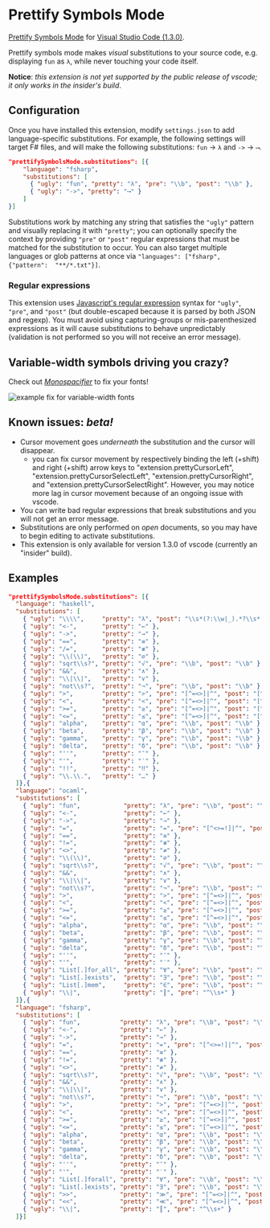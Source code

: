 # Prettify Symbols Mode

[Prettify Symbols Mode](https://www.emacswiki.org/emacs/PrettySymbol) for [Visual Studio Code (1.3.0)](https://code.visualstudio.com).

Prettify symbols mode makes *visual* substitutions to your source code, e.g. displaying `fun` as `λ`, while never touching your code itself.

**Notice**: *this extension is not yet supported by the public release of vscode; it only works in the insider's build*.

## Configuration

Once you have installed this extension, modify  `settings.json` to add language-specific substitutions. For example, the following settings will target F# files, and will make the following substitutions: `fun` -> `λ` and `->` -> `⟶`.
```json
"prettifySymbolsMode.substitutions": [{
    "language": "fsharp",
    "substitutions": [
      { "ugly": "fun", "pretty": "λ", "pre": "\\b", "post": "\\b" },
      { "ugly": "->", "pretty": "⟶" }
    ]
}]
```

Substitutions work by matching any string that satisfies the `"ugly"` pattern and visually replacing it with `"pretty"`; you can optionally specify the context by providing `"pre"` or `"post"` regular expressions that must be matched for the substitution to occur. You can also target multiple languages or glob patterns at once via `"languages": ["fsharp", {"pattern":  "**/*.txt"}]`.


### Regular expressions

This extension uses [Javascript's regular expression](https://developer.mozilla.org/en-US/docs/Web/JavaScript/Reference/Global_Objects/RegExp) syntax for `"ugly"`, `"pre"`, and `"post"` (but double-escaped because it is parsed by both JSON and regexp). You must avoid using capturing-groups or mis-parenthesized expressions as it will cause substitutions to behave unpredictably (validation is not performed so you will not receive an error message). 

## Variable-width symbols driving you crazy?

Check out [*Monospacifier*](https://github.com/cpitclaudel/monospacifier) to fix your fonts!

![example fix for variable-width fonts](https://github.com/cpitclaudel/monospacifier/blob/master/demo/symbola-loop.gif?raw=true)

## Known issues: *beta!*

* Cursor movement goes *underneath* the substitution and the cursor will disappear.
  - you can fix cursor movement by respectively binding the left (+shift) and right (+shift) arrow keys to "extension.prettyCursorLeft", "extension.prettyCursorSelectLeft", "extension.prettyCursorRight", and "extension.prettyCursorSelectRight". However, you may notice more lag in cursor movement because of an ongoing issue with vscode.
* You can write bad regular expressions that break substitutions and you will not get an error message.
* Substitutions are only performed on *open* documents, so you may have to begin editing to activate substitutions.
* This extension is only available for version 1.3.0 of vscode (currently an "insider" build).

## Examples

```json
"prettifySymbolsMode.substitutions": [{
  "language": "haskell",
  "substitutions": [
    { "ugly": "\\\\",     "pretty": "λ", "post": "\\s*(?:\\w|_).*?\\s*->" },
    { "ugly": "<-",       "pretty": "←" },
    { "ugly": "->",       "pretty": "→" },
    { "ugly": "==",       "pretty": "≡" },
    { "ugly": "/=",       "pretty": "≢" },
    { "ugly": "\\(\\)",   "pretty": "∅" },
    { "ugly": "sqrt\\s?", "pretty": "√", "pre": "\\b", "post": "\\b" },
    { "ugly": "&&",       "pretty": "∧" },
    { "ugly": "\\|\\|",   "pretty": "∨" },
    { "ugly": "not\\s?",  "pretty": "¬", "pre": "\\b", "post": "\\b" },
    { "ugly": ">",        "pretty": ">", "pre": "[^=<>]|^", "post": "[^=<>]|$" },
    { "ugly": "<",        "pretty": "<", "pre": "[^=<>]|^", "post": "[^=<>]|$" },
    { "ugly": ">=",       "pretty": "≥", "pre": "[^=<>]|^", "post": "[^=<>]|$" },
    { "ugly": "<=",       "pretty": "≤", "pre": "[^=<>]|^", "post": "[^=<>]|$" },
    { "ugly": "alpha",    "pretty": "α", "pre": "\\b", "post": "\\b" },
    { "ugly": "beta",     "pretty": "β", "pre": "\\b", "post": "\\b" },
    { "ugly": "gamma",    "pretty": "γ", "pre": "\\b", "post": "\\b" },
    { "ugly": "delta",    "pretty": "δ", "pre": "\\b", "post": "\\b" },
    { "ugly": "''",       "pretty": "″" },
    { "ugly": "'",        "pretty": "′" },
    { "ugly": "!!",       "pretty": "‼" },
    { "ugly": "\\.\\.",   "pretty": "…" }
  ]},{
  "language": "ocaml",
  "substitutions": [
    { "ugly": "fun",            "pretty": "λ", "pre": "\\b", "post": "\\b" },
    { "ugly": "<-",             "pretty": "←" },
    { "ugly": "->",             "pretty": "→" },
    { "ugly": "=",              "pretty": "=", "pre": "[^<>=!]|^", "post": "[^<>=]|$" },
    { "ugly": "==",             "pretty": "≡" },
    { "ugly": "!=",             "pretty": "≢" },
    { "ugly": "<>",             "pretty": "≠" },
    { "ugly": "\\(\\)",         "pretty": "∅" },
    { "ugly": "sqrt\\s?",       "pretty": "√", "pre": "\\b", "post": "\\b" },
    { "ugly": "&&",             "pretty": "∧" },
    { "ugly": "\\|\\|",         "pretty": "∨" },
    { "ugly": "not\\s?",        "pretty": "¬", "pre": "\\b", "post": "\\b" },
    { "ugly": ">",              "pretty": ">", "pre": "[^=<>]|^", "post": "[^=<>]|$" },
    { "ugly": "<",              "pretty": "<", "pre": "[^=<>]|^", "post": "[^=<>]|$" },
    { "ugly": ">=",             "pretty": "≥", "pre": "[^=<>]|^", "post": "[^=<>]|$" },
    { "ugly": "<=",             "pretty": "≤", "pre": "[^=<>]|^", "post": "[^=<>]|$" },
    { "ugly": "alpha",          "pretty": "α", "pre": "\\b", "post": "\\b" },
    { "ugly": "beta",           "pretty": "β", "pre": "\\b", "post": "\\b" },
    { "ugly": "gamma",          "pretty": "γ", "pre": "\\b", "post": "\\b" },
    { "ugly": "delta",          "pretty": "δ", "pre": "\\b", "post": "\\b" },
    { "ugly": "''",             "pretty": "″" },
    { "ugly": "'",              "pretty": "′" },
    { "ugly": "List[.]for_all", "pretty": "∀", "pre": "\\b", "post": "\\b" },
    { "ugly": "List[.]exists",  "pretty": "∃", "pre": "\\b", "post": "\\b" },
    { "ugly": "List[.]mem",     "pretty": "∈", "pre": "\\b", "post": "\\b" },
    { "ugly": "\\|",            "pretty": "║", "pre": "^\\s+" }
  ]},{
  "language": "fsharp",
  "substitutions": [
    { "ugly": "fun",           "pretty": "λ", "pre": "\\b", "post": "\\b" },
    { "ugly": "<-",            "pretty": "←" },
    { "ugly": "->",            "pretty": "→" },
    { "ugly": "=",             "pretty": "=", "pre": "[^<>=!]|^", "post": "[^<>=]|$" },
    { "ugly": "==",            "pretty": "≡" },
    { "ugly": "!=",            "pretty": "≢" },
    { "ugly": "<>",            "pretty": "≠" },
    { "ugly": "sqrt\\s?",      "pretty": "√", "pre": "\\b", "post": "\\b" },
    { "ugly": "&&",            "pretty": "∧" },
    { "ugly": "\\|\\|",        "pretty": "∨" },
    { "ugly": "not\\s?",       "pretty": "¬", "pre": "\\b", "post": "\\b" },
    { "ugly": ">",             "pretty": ">", "pre": "[^=<>]|^", "post": "[^=<>]|$" },
    { "ugly": "<",             "pretty": "<", "pre": "[^=<>]|^", "post": "[^=<>]|$" },
    { "ugly": ">=",            "pretty": "≥", "pre": "[^=<>]|^", "post": "[^=<>]|$" },
    { "ugly": "<=",            "pretty": "≤", "pre": "[^=<>]|^", "post": "[^=<>]|$" },
    { "ugly": "alpha",         "pretty": "α", "pre": "\\b", "post": "\\b" },
    { "ugly": "beta",          "pretty": "β", "pre": "\\b", "post": "\\b" },
    { "ugly": "gamma",         "pretty": "γ", "pre": "\\b", "post": "\\b" },
    { "ugly": "delta",         "pretty": "δ", "pre": "\\b", "post": "\\b" },
    { "ugly": "''",            "pretty": "″" },
    { "ugly": "'",             "pretty": "′" },
    { "ugly": "List[.]forall", "pretty": "∀", "pre": "\\b", "post": "\\b" },
    { "ugly": "List[.]exists", "pretty": "∃", "pre": "\\b", "post": "\\b" },
    { "ugly": ">>",            "pretty": "≫", "pre": "[^=<>]|^", "post": "[^=<>]|$" },
    { "ugly": "<<",            "pretty": "≪", "pre": "[^=<>]|^", "post": "[^=<>]|$" },
    { "ugly": "\\|",           "pretty": "║", "pre": "^\\s+" }
  ]}]
```